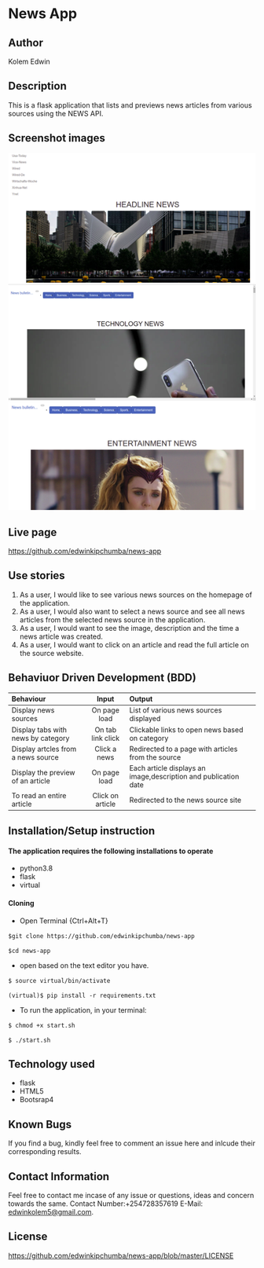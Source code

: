 # News App

## Author

 Kolem Edwin

 ## Description
This is a flask application that lists and previews news articles from various sources using the NEWS API.

## Screenshot images
<img src="./app/static/images/home.png">
<img src="./app/static/images/o1.png">
<img src="./app/static/images/02.png">

## Live page
https://github.com/edwinkipchumba/news-app


## Use stories
1. As a user, I would like to see various news sources on the homepage of the application.
2. As a user, I would also want to select a news source and see all news articles from the selected news source in the application.
3. As a user, I would want to see the image, description and the time a news article was created.
4. As a user, I would want to click on an article and read the full article on the source website.

## Behaviuor Driven Development (BDD)
| Behaviour | Input |Output |
| :----------------| :-------------------:| :------------------|
| Display news sources| On page load | List of various news sources displayed |
| Display tabs with news by category | On tab link click | Clickable links to open news based on category |
| Display artcles from a news source | Click a news | Redirected to a page with articles from the source | 
| Display the preview of an article | On page load | Each article displays an image,description and publication date|
| To read an entire article | Click on article | Redirected to the news source site |

## Installation/Setup instruction

#### The application requires the following installations to operate
* python3.8
* flask
* virtual
 
 #### Cloning

* Open Terminal {Ctrl+Alt+T}

```
$git clone https://github.com/edwinkipchumba/news-app
```
```
$cd news-app
```
* open based on the text editor you have.
  
```
$ source virtual/bin/activate
```
```
(virtual)$ pip install -r requirements.txt 
```
* To run the application, in your terminal:

```
$ chmod +x start.sh
```
```
$ ./start.sh
```

## Technology used

* flask
* HTML5
* Bootsrap4

## Known Bugs

If you find a bug, kindly feel free to comment an issue here and inlcude their corresponding results.

## Contact  Information

 Feel free to contact me incase of any issue or questions, ideas and concern towards the same.
 Contact Number:+254728357619
 E-Mail: edwinkolem5@gmail.com.

## License
https://github.com/edwinkipchumba/news-app/blob/master/LICENSE